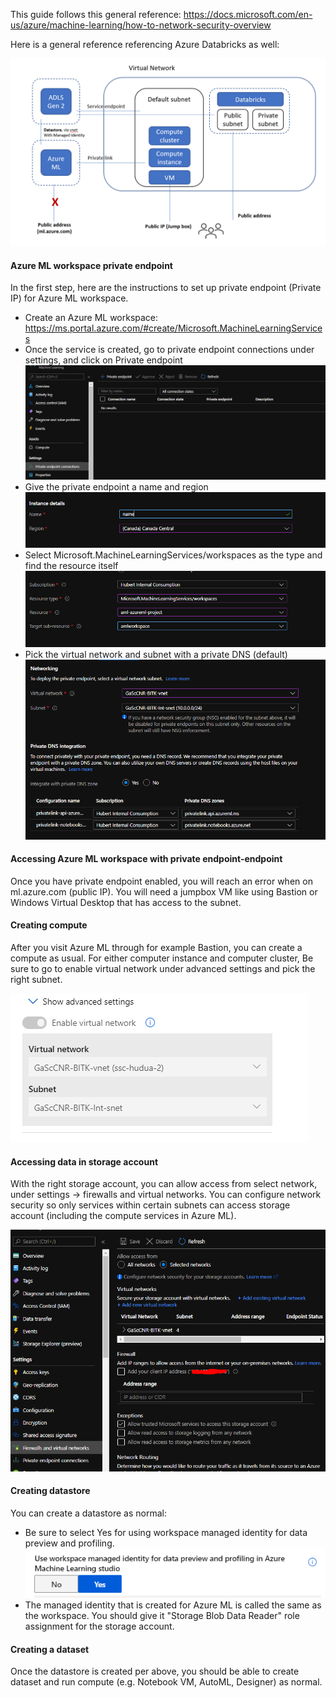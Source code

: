 This guide follows this general reference: https://docs.microsoft.com/en-us/azure/machine-learning/how-to-network-security-overview

Here is a general reference referencing Azure Databricks as well:

![adbaad](/networking/images/arch.PNG)

#### Azure ML workspace private endpoint
In the first step, here are the instructions to set up private endpoint (Private IP) for Azure ML workspace.

* Create an Azure ML workspace: https://ms.portal.azure.com/#create/Microsoft.MachineLearningServices
* Once the service is created, go to private endpoint connections under settings, and click on Private endpoint
![adbaad](/networking/images/private.PNG)
* Give the private endpoint a name and region
![adbaad](/networking/images/region.PNG)
* Select Microsoft.MachineLearningServices/workspaces as the type and find the resource itself
![adbaad](/networking/images/settings.PNG)
* Pick the virtual network and subnet with a private DNS (default)
![adbaad](/networking/images/network.PNG)

#### Accessing Azure ML workspace with private endpoint-endpoint
Once you have private endpoint enabled, you will reach an error when on ml.azure.com (public IP). You will need a jumpbox VM like using Bastion or Windows Virtual Desktop that has access to the subnet.

#### Creating compute
After you visit Azure ML through for example Bastion, you can create a compute as usual. For either computer instance and computer cluster, Be sure to go to enable virtual network under advanced settings and pick the right subnet.

![adbaad](/networking/images/compute.PNG)

#### Accessing data in storage account
With the right storage account, you can allow access from select network, under settings -> firewalls and virtual networks. You can configure network security so only services within certain subnets can access storage account (including the compute services in Azure ML).

![adbaad](/networking/images/storage.PNG)

#### Creating datastore
You can create a datastore as normal: 
* Be sure to select Yes for using workspace managed identity for data preview and profiling.
![adbaad](/networking/images/mi.PNG)
* The managed identity that is created for Azure ML is called the same as the workspace. You should give it "Storage Blob Data Reader" role assignment for the storage account.

#### Creating a dataset
Once the datastore is created per above, you should be able to create dataset and run compute (e.g. Notebook VM, AutoML, Designer) as normal.


